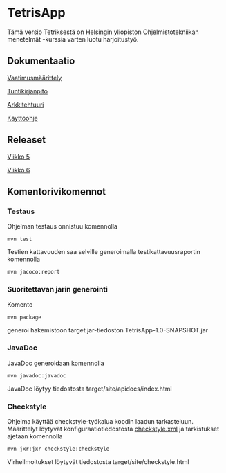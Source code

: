 # TetrisApp
Tämä versio Tetriksestä on Helsingin yliopiston Ohjelmistotekniikan menetelmät -kurssia varten luotu harjoitustyö.

## Dokumentaatio

[Vaatimusmäärittely](https://github.com/tommijuslin/ot-harjoitustyo/blob/master/dokumentaatio/vaatimusmaarittely.md)

[Tuntikirjanpito](https://github.com/tommijuslin/ot-harjoitustyo/blob/master/dokumentaatio/tuntikirjanpito.md)

[Arkkitehtuuri](https://github.com/tommijuslin/ot-harjoitustyo/blob/master/dokumentaatio/arkkitehtuuri.md)

[Käyttöohje](https://github.com/tommijuslin/ot-harjoitustyo/blob/master/dokumentaatio/kayttoohje.md)


## Releaset

[Viikko 5](https://github.com/tommijuslin/ot-harjoitustyo/releases/tag/viikko5)

[Viikko 6](https://github.com/tommijuslin/ot-harjoitustyo/releases/tag/viikko6)

## Komentorivikomennot

### Testaus

Ohjelman testaus onnistuu komennolla

`mvn test`

Testien kattavuuden saa selville generoimalla testikattavuusraportin komennolla

`mvn jacoco:report`

### Suoritettavan jarin generointi

Komento

`mvn package`

generoi hakemistoon target jar-tiedoston TetrisApp-1.0-SNAPSHOT.jar

### JavaDoc

JavaDoc generoidaan komennolla

`mvn javadoc:javadoc`

JavaDoc löytyy tiedostosta target/site/apidocs/index.html

### Checkstyle

Ohjelma käyttää checkstyle-työkalua koodin laadun tarkasteluun. Määrittelyt löytyvät konfiguraatiotiedostosta [checkstyle.xml](https://github.com/tommijuslin/ot-harjoitustyo/blob/master/TetrisApp/checkstyle.xml) ja tarkistukset ajetaan komennolla

`mvn jxr:jxr checkstyle:checkstyle`

Virheilmoitukset löytyvät tiedostosta target/site/checkstyle.html
